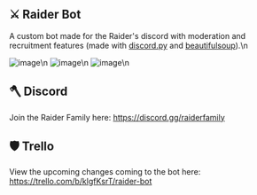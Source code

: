 ## ⚔️ Raider Bot
A custom bot made for the Raider's discord with moderation and recruitment features (made with [discord.py](https://discordpy.readthedocs.io/en/stable/api.html#) and [beautifulsoup](https://www.crummy.com/software/BeautifulSoup/bs4/doc/)).\n

![image](https://user-images.githubusercontent.com/60124518/129489607-429c9501-d871-442e-b01d-0b2ec88eafab.png)\n
![image](https://user-images.githubusercontent.com/60124518/129489622-029796a3-12f2-4796-a2fd-8b19c068af29.png)\n
![image](https://user-images.githubusercontent.com/60124518/129489634-1070c9ce-5b53-4f25-9afd-311938347714.png)\n


## 🪓 Discord
Join the Raider Family here: https://discord.gg/raiderfamily

## 🛡 Trello
View the upcoming changes coming to the bot here: https://trello.com/b/klgfKsrT/raider-bot
